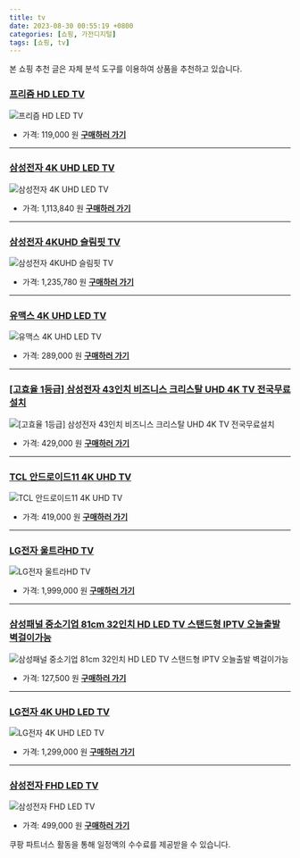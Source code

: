 ```yaml
---
title: tv
date: 2023-08-30 00:55:19 +0800
categories: [쇼핑, 가전디지털]
tags: [쇼핑, tv]
---
```

본 쇼핑 추천 글은 자체 분석 도구를 이용하여 상품을 추천하고 있습니다.
### [프리즘 HD LED TV](https://link.coupang.com/re/AFFSDP?lptag=AF1030537&pageKey=7523101746&itemId=19735454044&vendorItemId=3053122174&traceid=V0-153-e3dd4905c9a2beb9&requestid=20230907005519816243899002&token=31850B%7CGM)
![프리즘 HD LED TV](https://ads-partners.coupang.com/image1/L_61HWRkynN7IyZCLwXy_wnihbRSrQ6ZXc4tqzbEoeZCj7dId909ZFCPeyRJvxQuIp6wMVrEvgm-eD_GL2lVlYsWLuG1cjl6l9ha6W1ficFF0ixTkwGkWRNrWeJJo9BO1W7EqjrMKO5cwWCXRdGe2O0EjkFlFu48JwUtvSDg8_xHY4vrazLzjvrfVtQCqOCQFAhjT-hrVTRInqxorb0zO00nScUsOliw7m5dQ3mpt01QoPn7s6VoUE_kNuxx8OyZxUdfskFh_elt9_09eWlZ)
- 가격: 119,000 원
[**구매하러 가기**](https://link.coupang.com/re/AFFSDP?lptag=AF1030537&pageKey=7523101746&itemId=19735454044&vendorItemId=3053122174&traceid=V0-153-e3dd4905c9a2beb9&requestid=20230907005519816243899002&token=31850B%7CGM)
---
### [삼성전자 4K UHD LED TV](https://link.coupang.com/re/AFFSDP?lptag=AF1030537&pageKey=5624779145&itemId=11216117534&vendorItemId=78493615159&traceid=V0-153-ebe3a366755522ea&requestid=20230907005519816243899002&token=31850B%7CGM)
![삼성전자 4K UHD LED TV](https://ads-partners.coupang.com/image1/2KXQZ_ogYrhFLiQn2Ml9bnzGMl4lHjHqJRYVDogsfBP0fUKbMiNkdDP-xf_hc0P0F4_Sdcyp_vj9MSIpwE53qrmjl1czA8nBLHzkfqvJxKL8fzuQS27RDyhvVrm4nxftNexHWOxW_SxvOwsZf9ZlT6WG7BuXkOtqlZCbBWBg0CBUrkp0s9W2JEWzJRgKYy6QgWqqCQmYRRrSm20h273jiSeuOiSPkZOsL7K2rjeVDNS64SQRSkix8Jc-hSB7R_UCb085AZnINIIPqWPrIXxe)
- 가격: 1,113,840 원
[**구매하러 가기**](https://link.coupang.com/re/AFFSDP?lptag=AF1030537&pageKey=5624779145&itemId=11216117534&vendorItemId=78493615159&traceid=V0-153-ebe3a366755522ea&requestid=20230907005519816243899002&token=31850B%7CGM)
---
### [삼성전자 4KUHD 슬림핏 TV](https://link.coupang.com/re/AFFSDP?lptag=AF1030537&pageKey=5624779145&itemId=11216117537&vendorItemId=81881173998&traceid=V0-153-ebe3a366755522ea&requestid=20230907005519816243899002&token=31850B%7CGM)
![삼성전자 4KUHD 슬림핏 TV](https://ads-partners.coupang.com/image1/PST0SJTx-sgO7BYBPUHkklISVSwLdLbCTbIIjEeWmd1nqIC1fAzEq5WXWl5avLMqCtDs0DDNTGCdfsHfrld7FHBmHiXLM1ngCUFB9CRsds7HAOWzku3aUwC_7-jchhnd_49rcd7QDu3eqMHM1B7B5QdY40y1nXXcPgCSyZ-qM8WjpOWerjzRB1GOiCNbX8ZkOGzx_XZcJOi7OxrLW0B8LHaRZPMKmmAfyKEQM-g0wNawv-ve0Spgxg7gvPaQWhhFtZcEAlulFr5KnLdXJUj4adY=)
- 가격: 1,235,780 원
[**구매하러 가기**](https://link.coupang.com/re/AFFSDP?lptag=AF1030537&pageKey=5624779145&itemId=11216117537&vendorItemId=81881173998&traceid=V0-153-ebe3a366755522ea&requestid=20230907005519816243899002&token=31850B%7CGM)
---
### [유맥스 4K UHD LED TV](https://link.coupang.com/re/AFFSDP?lptag=AF1030537&pageKey=5049361830&itemId=6808075061&vendorItemId=70101699117&traceid=V0-153-d606ef04eaca2678&requestid=20230907005519816243899002&token=31850B%7CGM)
![유맥스 4K UHD LED TV](https://ads-partners.coupang.com/image1/LFqrytjgfR_UptABLPVQ0f1iKMjBLWbnTIgGs7yzN-D82votDcxke2xRFRd4JZZOcCFfUDKtwcj0yupPEsxaRUu0kONaTGQWNdum9yp0Cxk-fcs4-RMhwuPAFJQUX7VF2rNcN5YZA12iy4kz_dVh4VufIoFnwLIc9pCydW8tyEKB9Ora33FAzOCHD6JS0uKfiq_9bWmQEY0yVPGiG0tiCe_HmwqF-IuXpHK0O-__Bx34QY0ikJQOHw7iOZu3UhTOhIh86k_Z4O5nf1wONbkO2yg=)
- 가격: 289,000 원
[**구매하러 가기**](https://link.coupang.com/re/AFFSDP?lptag=AF1030537&pageKey=5049361830&itemId=6808075061&vendorItemId=70101699117&traceid=V0-153-d606ef04eaca2678&requestid=20230907005519816243899002&token=31850B%7CGM)
---
### [[고효율 1등급] 삼성전자 43인치  비즈니스 크리스탈 UHD 4K TV 전국무료설치](https://link.coupang.com/re/AFFSDP?lptag=AF1030537&pageKey=6579944552&itemId=14802815761&vendorItemId=86626531512&traceid=V0-153-cb06ac7b7334d11b&requestid=20230907005519816243899002&token=31850B%7CGM)
![[고효율 1등급] 삼성전자 43인치  비즈니스 크리스탈 UHD 4K TV 전국무료설치](https://ads-partners.coupang.com/image1/VTvffiRVvarYv5nRVd2ZlyJisTPf6SWVNOUgWsVdEE5txMY195hrT82OyL0wPv-NR-hQut5ODXd4_hoUhKUrxwle4qpXG_QJqCn1NSuaGpSrIauGEeDkErXhibagVAirKeKBsG71tQA0P-ld6otKN0rElGvNnllKBKInoW457d_QvnZWXb3-iYks98bz5gSGNrDdvZA5ip6OVxfRrmdy7tgYJat5bgiSzqoUiaxUDZdnRKFFSAOX8sdVo3dZYOn_VixAO_B4zdGgNBthvsU5s5krI5LTAI6HwR3g8NMpQA==)
- 가격: 429,000 원
[**구매하러 가기**](https://link.coupang.com/re/AFFSDP?lptag=AF1030537&pageKey=6579944552&itemId=14802815761&vendorItemId=86626531512&traceid=V0-153-cb06ac7b7334d11b&requestid=20230907005519816243899002&token=31850B%7CGM)
---
### [TCL 안드로이드11 4K UHD TV](https://link.coupang.com/re/AFFSDP?lptag=AF1030537&pageKey=6552509082&itemId=14634271243&vendorItemId=81875808089&traceid=V0-153-ec576ebd31d05fd4&requestid=20230907005519816243899002&token=31850B%7CGM)
![TCL 안드로이드11 4K UHD TV](https://ads-partners.coupang.com/image1/qaY5wNDDuaTZYYyfqeDWrdMF6-5NFv3faFG0W1-xgMmS72fogx4E3xjAmAXe8wlAtM_A8hUO04KS3oCXpfXPJjIYaoSMNrRkRZjmhR6Mpa6no7cwOwZc6vl2rF9dL65waMcuJl5JY8x_RVMU6Lf0eTmVOfSEyuCxYH6VRUTELQu_W-foGXREW1mLtx5J-xk51rAkX60XsU_LgqHVTKLfQ0QbRQf_y24bDWyUxDFGizkxXZVJzmxhlA1gfgRxeAj_zKGbTrejARUlmFSrtVxEDADA)
- 가격: 419,000 원
[**구매하러 가기**](https://link.coupang.com/re/AFFSDP?lptag=AF1030537&pageKey=6552509082&itemId=14634271243&vendorItemId=81875808089&traceid=V0-153-ec576ebd31d05fd4&requestid=20230907005519816243899002&token=31850B%7CGM)
---
### [LG전자 울트라HD TV](https://link.coupang.com/re/AFFSDP?lptag=AF1030537&pageKey=6870201908&itemId=16432393749&vendorItemId=86732405331&traceid=V0-153-ce1e927af4d609f1&requestid=20230907005519816243899002&token=31850B%7CGM)
![LG전자 울트라HD TV](https://ads-partners.coupang.com/image1/1LgnL_VKMvBYXAxT1DBk6_SyCcxIZshHClG6xNn9n7a87QRmv_KoXtpiSqZCxD1EPfsHnbo8DKKRx7IwtgPzZ3pGjN2rTWv045vPC2mVzXtD7pGHJs9yZeuygY-bIIzxYcSzX6o9SctCzkQdJzPUyx9xlVB_0CBTuNIUyNfuKAlBcVIqRJj7ixZXO1E-4Apy3rQXNu0PJEyY_xX2zv6ba0X3AXNduXozRkIUbt3W52hrLHZKUAmEiPFHceFwDh9wDh399Y8rSrDb5Qn4BNaAjITClpOFcoJ0VupUKGXBeQ==)
- 가격: 1,999,000 원
[**구매하러 가기**](https://link.coupang.com/re/AFFSDP?lptag=AF1030537&pageKey=6870201908&itemId=16432393749&vendorItemId=86732405331&traceid=V0-153-ce1e927af4d609f1&requestid=20230907005519816243899002&token=31850B%7CGM)
---
### [삼성패널 중소기업 81cm 32인치 HD LED TV 스탠드형 IPTV 오늘출발 벽걸이가능](https://link.coupang.com/re/AFFSDP?lptag=AF1030537&pageKey=6821386445&itemId=16168602412&vendorItemId=83364147477&traceid=V0-153-1aa701a847a25d64&requestid=20230907005519816243899002&token=31850B%7CGM)
![삼성패널 중소기업 81cm 32인치 HD LED TV 스탠드형 IPTV 오늘출발 벽걸이가능](https://ads-partners.coupang.com/image1/loT-TLw6YW9bQcIrlhV7rz0gYOznlHYEUlSJ8yklgM20KkxHTs9UBQQNQ10RGBARkKeNubBGsvxCEKLFaec1b5H3p1HX6pyE8vfhhl3R5alY-bIIdLHeEgc_EefzYYBAHM1Mze6rGdPXuABLcv7mwEwieVbPjdZHAyXqIq6nTHgoV0Enp5GtofowapqpyKp4l4ySVqcj1TcgJC9KYEMkSsXesmPUrJWhcjLMBJ06RpIDnliJM443RW6rBblMOKbOv-6X7Y_eRYI-7bbJ3pMXEI0C6uHj72KMvvB2tkUPBRo=)
- 가격: 127,500 원
[**구매하러 가기**](https://link.coupang.com/re/AFFSDP?lptag=AF1030537&pageKey=6821386445&itemId=16168602412&vendorItemId=83364147477&traceid=V0-153-1aa701a847a25d64&requestid=20230907005519816243899002&token=31850B%7CGM)
---
### [LG전자 4K UHD LED TV](https://link.coupang.com/re/AFFSDP?lptag=AF1030537&pageKey=6374785397&itemId=15843587807&vendorItemId=83054623314&traceid=V0-153-e752ec8dd629440b&requestid=20230907005519816243899002&token=31850B%7CGM)
![LG전자 4K UHD LED TV](https://ads-partners.coupang.com/image1/xi6kiJ8zrcOdLi5XxrKnqnRsPwUb-nju54Acwcj1z_QxCsgovJFpaU8WpNMtJJJWEB_HKPYrwJel23QBAc55icvzCt3ScuFNf26NphZuZ-nUSFPDJTjSfB6dSQ1yVfI5OEVsoAZFY0T8AmXMHnCCo1ZmnQs3t2RT6FE-q_UtJp9wfnlhQqZrkWNXDjnRhxaDIHNe0bULT8Cu4jFdihNpW0lKjApUTmNH8pMplqtYXvhEMmLzXYX7Yh4N8_2jXo5COMfCE0xnWgpARUhcuCJ5dI0pYG3ktEKDhg-KZRl6X4E=)
- 가격: 1,299,000 원
[**구매하러 가기**](https://link.coupang.com/re/AFFSDP?lptag=AF1030537&pageKey=6374785397&itemId=15843587807&vendorItemId=83054623314&traceid=V0-153-e752ec8dd629440b&requestid=20230907005519816243899002&token=31850B%7CGM)
---
### [삼성전자 FHD LED TV](https://link.coupang.com/re/AFFSDP?lptag=AF1030537&pageKey=1445605820&itemId=2490893719&vendorItemId=70484091785&traceid=V0-153-12d432fe295a04ff&requestid=20230907005519816243899002&token=31850B%7CGM)
![삼성전자 FHD LED TV](https://ads-partners.coupang.com/image1/VkYbstL79YUsHBzlVog6okWm8MSw1R-5gtRhEfYUQkiD44OdeL_E-f8yZScR8UtYk9nvd7IZVBHddZ0o3oN7J9xbLIxX0iRO6NCXmApeeQYAjVg0oiCyRAkyncOzmp7x5_xqFNSDTMoa63a4cZwOLHxbcFoSN9rvTKg9Fnr02OqjZndY5xJ5XzCit5aVNyt4MXVDUkSFCJjtR7aDogFTysvjC-QMLpwD7wW9miVHd7kKSpW628ooD15R3nCZ2WHZhNgWisqs3saL3Nqp2ILi)
- 가격: 499,000 원
[**구매하러 가기**](https://link.coupang.com/re/AFFSDP?lptag=AF1030537&pageKey=1445605820&itemId=2490893719&vendorItemId=70484091785&traceid=V0-153-12d432fe295a04ff&requestid=20230907005519816243899002&token=31850B%7CGM)


쿠팡 파트너스 활동을 통해 일정액의 수수료를 제공받을 수 있습니다.
